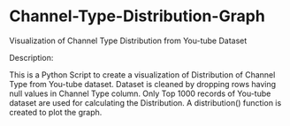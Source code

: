 # Channel-Type-Distribution-Graph
Visualization of Channel Type Distribution from You-tube Dataset

Description:

This is a Python Script to create a visualization of Distribution of Channel Type from You-tube dataset. 
Dataset is cleaned by dropping rows having null values in Channel Type column.
Only Top 1000 records of You-tube dataset are used for calculating the Distribution.
A distribution() function is created to plot the graph.
